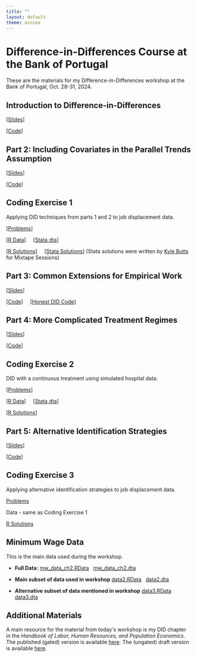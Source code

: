 ```yaml
---
title: ""
layout: default
theme: minima
---
```


# Difference-in-Differences Course at the Bank of Portugal

These are the materials for my Difference-in-Differences workshop at the Bank of Portugal, Oct. 28-31, 2024.

## Introduction to Difference-in-Differences

[[Slides](01_DID-Introduction.html)]

[[Code](01_DID-Introduction.R)]

## Part 2: Including Covariates in the Parallel Trends Assumption

[[Slides](02_Covariates.html)]

[[Code](02_Relaxing-Parallel-Trends.R)] 

## Coding Exercise 1

Applying DID techniques from parts 1 and 2 to job displacement data.

[[Problems](Exercises/Exercise-1/exercise1.html)]

[[R Data](Exercises/Exercise-1/job_displacement_data.RData)] &nbsp; &nbsp; [[Stata dta](Exercises/Exercise-1/job_displacement_data.dta)]

[[R Solutions](Exercises/Exercise-1/exercise1_sol.html)] &nbsp; &nbsp; [[Stata Solutions](Exercises/Exercise-1/exercise1_sol_stata.html)] (Stata solutions were written by [Kyle Butts](https://www.kylebutts.com/) for Mixtape Sessions)

## Part 3: Common Extensions for Empirical Work 

[[Slides](03_Odds_and_Ends.html)]

[[Code](03_Odds_and_Ends.R)] &nbsp; &nbsp; [[Honest DID Code](honest_did.R)]

## Part 4: More Complicated Treatment Regimes

[[Slides](04_More-Complicated-Treatment-Regimes.html)]

[[Code](04_More-Complicated-Treatment-Regimes.R)]

## Coding Exercise 2

DID with a continuous treatment using simulated hospital data.

[[Problems](Exercises/Exercise-2/exercise2a.html)]

[[R Data](Exercises/Exercise-2/medicare1.RData)] &nbsp; &nbsp; [[Stata dta](Exercises/Exercise-2/medicare1.dta)]

[[R Solutions](Exercises/Exercise-2/exercise2a_sol.html)]

## Part 5: Alternative Identification Strategies

[[Slides](05_Alternative-Identification-Strategies.html)]

[[Code](05_Alternative-Identification-Strategies.R)]

## Coding Exercise 3

Applying alternative identification strategies to job displacement data.

[Problems](Exercises/Exercise-2/exercise2b.html)

Data - same as Coding Exercise 1

[R Solutions](Exercises/Exercise-2/exercise2b_sol.html)

## Minimum Wage Data

This is the main data used during the workshop.

* **Full Data:** [mw_data_ch2.RData](mw_data_ch2.RData) &nbsp; [mw_data_ch2.dta](mw_data_ch2.dta)

* **Main subset of data used in workshop** [data2.RData](data2.RData) &nbsp; [data2.dta](data2.dta)

* **Alternative subset of data mentioned in workshop** [data3.RData](data3.RData) &nbsp; [data3.dta](data3.dta)

## Additional Materials

A main resource for the material from today's workshop is my DID chapter in the *Handbook of Labor, Human Resources, and Population Economics*.  The published (gated) version is available [here](https://link.springer.com/referenceworkentry/10.1007/978-3-319-57365-6_352-1).   The (ungated) draft version is available [here](https://bcallaway11.github.io/files/Callaway-Chapter-2022/main.pdf).

<!--The material for today's lecture is a subset of the material that I taught at LSU in the Spring of 2024.  The full set of materials for that course are available [here](https://github.com/bcallaway11/lsu-workshop). -->
